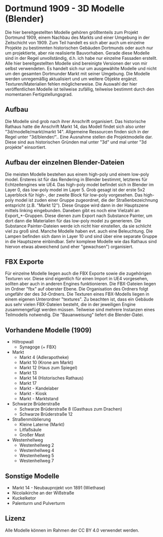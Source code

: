 # Dortmund 1909 - 3D Modelle (Blender)

Die hier bereitgestellten Modelle gehören größtenteils zum Projekt Dortmund 1909, einem Nachbau des Markts und einer Umgebung in der Zeitschicht von 1909. Zum Teil handelt es sich aber auch um einzelne Projekte zu bestimmten historischen Gebäuden Dortmunds oder auch nur um projektierte, aber nie realisierte Bauvorhaben. Gerade diese Modelle sind in der Regel unvollständig, d.h. ich habe nur einzelne Fassaden erstellt. 
Alle hier bereitgestellten Modelle sind bereinigte Versionen der von mir selbst verwendeten. Es handelt sich nur um ausgewählte Modelle und nicht um den gesamten Dortmunder Markt mit seiner Umgebung. Die Modelle werden unregemäßig aktualisiert und um weitere Objekte ergänzt. Texturen/Materialien fehlen möglicherweise. Die Auswahl der hier veröffentlichen Modelle ist teilweise zufällig, teilweise bestimmt durch den momentanen Fertigstellungsgrad.

## Aufbau
Die Modelle sind grob nach ihrer Anschrift organisiert. Das historische Rathaus hatte die Anschrift Markt 14, das Modell findet sich also unter "3d/modelle/markt/markt 14". Allgemeine Ressourcen finden sich in der Regel unter "3d/blender/"..
Eine Ausnahme stellen die Projektmodelle dar. Diese sind aus historischen Gründen mal unter "3d" und mal unter "3d projekte" einsortiert.

## Aufbau der einzelnen Blender-Dateien
Die meisten Modelle bestehen aus einem high-poly und einem low-poly model. Ersteres ist für das Rendering in Blender bestimmt, letzteres für Echtzeitengines wie UE4. Das high-poly model befindet sich in Blender im Layer 0, das low-poly model im Layer 5. Grob gesagt ist der erste 5x2 Layerblock für high-, der zweite Block für low-poly vorgesehen. Das high-poly model ist zuden einer Gruppe zugeordnet, die der Straßenbezeichnung entspricht (z.B. "Markt 12"). Diese Gruppe wird dann in der Hauptszene mittels linking eingebunden. Daneben gibt es noch eine Vielzahl an Export_*-Gruppen. Diese dienen zum Export nach Substance Painter, um dort dann die Materialien für das low-poly model zu generieren. Die Substance Painter-Dateien werde ich nicht hier einstellen, da sie schlicht viel zu groß sind.
Manche Modelle haben evt. auch eine Beleuchtung. Die Lampen befinden sich dann in Layer 10 und sind über eine separate Gruppe in die Hauptszene einbindbar.
Sehr komplexe Modelle wie das Rathaus sind hiervon etwas abweichend (und eher "gewachsen") organisiert.

## FBX Exporte
Für einzelne Modelle liegen auch die FBX Exporte sowie die zugehörigen Texturen vor. Diese sind eigentlich für einen Import in UE4 vorgesehen, sollten aber auch in anderen Engines funktionieren.
Die FBX-Dateien liegen im Ordner "fbx" auf oberster Ebene. Die Organisation des Ordners folgt ungefähr der des 3d-Ordners. Die Texturen eines FBX-Modells liegen in einem eigenen Unterordner "textures".
Zu beachten ist, dass ein Gebäude aus sehr vielen FBX-Dateien besteht, die in der jeweiligen Engine zusammengefügt werden müssen. Teilweise sind mehrere Instanzen eines Teilmodells notwendig. Die "Bauanweisung" liefert die Blender-Datei.

## Vorhandene Modelle (1909)
* Hiltropwall
	* Synagoge (+ FBX)
* Markt
    * Markt 4 (Adlerapotheke)
    * Markt 10 (Krone am Markt)
    * Markt 12 (Haus zum Spiegel)
	* Markt 13
    * Markt 14 (Historisches Rathaus)
    * Markt 17
    * Markt - Kandelaber
    * Markt - Kiosk
    * Markt - Marktstand
* Schwarze Brüderstraße
    * Schwarze Brüderstraße 8 (Gasthaus zum Drachen)
    * Schwarze Brüderstraße 12
* Straßenmöblierung
    * Kleine Laterne (Markt)
    * Litfaßsäule
    * Großer Mast
* Westenhellweg
	* Westenhellweg 2
	* Westenhellweg 4
	* Westenhellweg 5
	* Westenhellweg 7

## Sonstige Modelle 
* Markt 14 - Neubauprojekt von 1891 (Wiethase)
* Nicolaikirche an der Wißstraße
* Kuckelketor
* Palenturm und Pulverturm

## Lizenz
Alle Modelle können im Rahmen der CC BY 4.0 verwendet werden.
